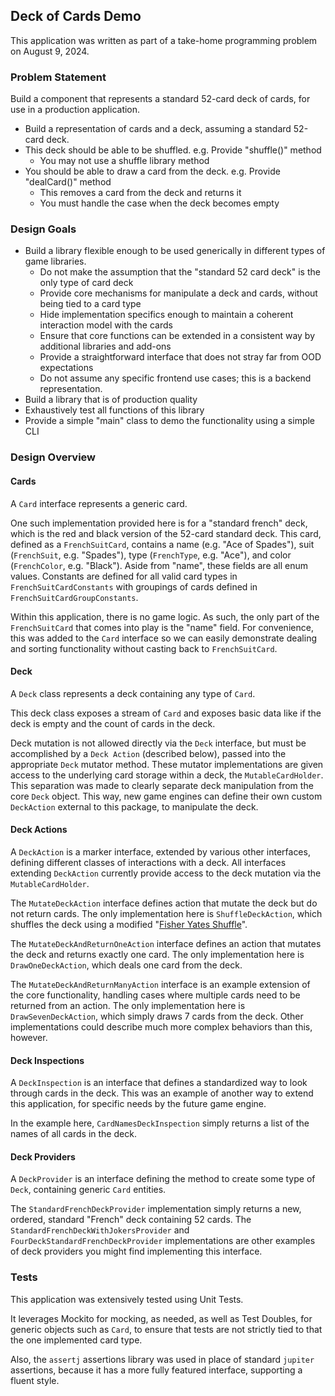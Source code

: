 ## Deck of Cards Demo
This application was written as part of a take-home programming problem on August 9, 2024.

### Problem Statement
Build a component that represents a standard 52-card deck of cards, for use in a production application. 
* Build a representation of cards and a deck, assuming a standard 52-card deck.
* This deck should be able to be shuffled. e.g. Provide "shuffle()" method
  * You may not use a shuffle library method
* You should be able to draw a card from the deck. e.g. Provide "dealCard()" method
  * This removes a card from the deck and returns it
  * You must handle the case when the deck becomes empty

### Design Goals
* Build a library flexible enough to be used generically in different types of game libraries.
  * Do not make the assumption that the "standard 52 card deck" is the only type of card deck
  * Provide core mechanisms for manipulate a deck and cards, without being tied to a card type
  * Hide implementation specifics enough to maintain a coherent interaction model with the cards
  * Ensure that core functions can be extended in a consistent way by additional libraries and add-ons
  * Provide a straightforward interface that does not stray far from OOD expectations
  * Do not assume any specific frontend use cases; this is a backend representation.
* Build a library that is of production quality
* Exhaustively test all functions of this library
* Provide a simple "main" class to demo the functionality using a simple CLI

### Design Overview

#### Cards
A `Card` interface represents a generic card.

One such implementation provided here is for a "standard french" deck, which is the red and black version of the 52-card standard deck.
This card, defined as a `FrenchSuitCard`, contains a name (e.g. "Ace of Spades"), suit (`FrenchSuit`, e.g. "Spades"), type (`FrenchType`, e.g. "Ace"), and color (`FrenchColor`, e.g. "Black").
Aside from "name", these fields are all enum values. Constants are defined for all valid card types in `FrenchSuitCardConstants` with groupings of cards defined in `FrenchSuitCardGroupConstants`.

Within this application, there is no game logic. As such, the only part of the `FrenchSuitCard` that comes into play is the "name" field.
For convenience, this was added to the `Card` interface so we can easily demonstrate dealing and sorting functionality without casting back to `FrenchSuitCard`.

#### Deck
A `Deck` class represents a deck containing any type of `Card`.

This deck class exposes a stream of `Card` and exposes basic data like if the deck is empty and the count of cards in the deck.

Deck mutation is not allowed directly via the `Deck` interface, but must be accomplished by a `Deck Action` (described below), passed into the appropriate `Deck` mutator method.
These mutator implementations are given access to the underlying card storage within a deck, the `MutableCardHolder`. This separation was made to clearly separate deck manipulation from the core `Deck` object. 
This way, new game engines can define their own custom `DeckAction` external to this package, to manipulate the deck.

#### Deck Actions
A `DeckAction` is a marker interface, extended by various other interfaces, defining different classes of interactions with a deck.
All interfaces extending `DeckAction` currently provide access to the deck mutation via the `MutableCardHolder`.

The `MutateDeckAction` interface defines action that mutate the deck but do not return cards. 
The only implementation here is `ShuffleDeckAction`, which shuffles the deck using a modified "[Fisher Yates Shuffle](https://en.wikipedia.org/wiki/Fisher%E2%80%93Yates_shuffle)".

The `MutateDeckAndReturnOneAction` interface defines an action that mutates the deck and returns exactly one card. 
The only implementation here is `DrawOneDeckAction`, which deals one card from the deck.

The `MutateDeckAndReturnManyAction` interface is an example extension of the core functionality, handling cases where multiple cards need to be returned from an action.
The only implementation here is `DrawSevenDeckAction`, which simply draws 7 cards from the deck. 
Other implementations could describe much more complex behaviors than this, however.

#### Deck Inspections
A `DeckInspection` is an interface that defines a standardized way to look through cards in the deck.
This was an example of another way to extend this application, for specific needs by the future game engine.

In the example here, `CardNamesDeckInspection` simply returns a list of the names of all cards in the deck.

#### Deck Providers
A `DeckProvider` is an interface defining the method to create some type of `Deck`, containing generic `Card` entities.

The `StandardFrenchDeckProvider` implementation simply returns a new, ordered, standard "French" deck containing 52 cards.
The `StandardFrenchDeckWithJokersProvider` and `FourDeckStandardFrenchDeckProvider` implementations are other examples
of deck providers you might find implementing this interface.

### Tests
This application was extensively tested using Unit Tests. 

It leverages Mockito for mocking, as needed, as well as Test Doubles, for generic objects such as `Card`,
to ensure that tests are not strictly tied to that the one implemented card type.

Also, the `assertj` assertions library was used in place of standard `jupiter` assertions, because it has
a more fully featured interface, supporting a fluent style.